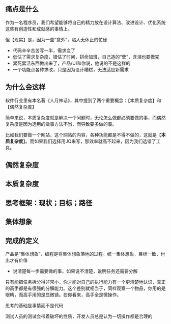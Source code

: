## 痛点是什么

作为一名程序员，我们希望能够将自己的精力放在设计算法、改进设计、优化系统这些有创造性和成就感的事情上。

但【现实】是，因为一些“意外”，陷入无休止的忙碌

- 代码辛辛苦苦写一半，需求变了
- 低估了需求复杂度，错估了时间，拼命加班，自己造的“孽”，含泪也要做完
- 累死累活东西做出来了，产品/UI和你说，他说的不是这样的
- 一个功能点各种求改，只是因为设计糟糕，无法适应新需求

## 为什么会这样

软件行业里有本名著《人月神话》，其中提到了两个重要概念：【本质复杂度】和【偶然复杂度】

简单来说，本质复杂度就是解决一个问题时，无论怎么做都必须要做的事，而偶然复杂度是因为选用的做事方法不当，而导致要多做的事。

比如我们要做一个网站，这个网站的内容，各种功能都是不得不做的，这就是【**本质复杂度**】。而如果我们选择用JQ来写，那效率就高不起来，因为我们选错了工具。

## 偶然复杂度

## 本质复杂度

## 思考框架：现状；目标；路径

## 集体想象

## 完成的定义

产品是“集体想象”，编程是将集体想象落地的过程。统一集体想象，目标一致，付出才有价值



- 说清楚每一步需要做的事，如果说不清楚，说明任务还需要分解



只有能把任务拆分得非常小，你才能对自己的执行能力有一个更清楚地认识，真正的高手都是有很强的分解能力。这个差别就相当于，同样观察一个物品，你用的是眼睛，而高手用的是显微镜。在你看来，高手全是微操作。

思考的基础是事情而不是代码

测试人员的测试会带着破坏的性质，开发人员总是认为一切操作都是合理的